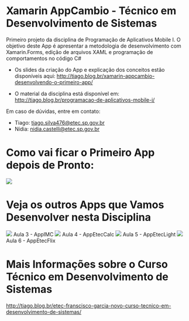 # Xamarin AppCambio - Técnico em Desenvolvimento de Sistemas
Primeiro projeto da disciplina de Programação de Aplicativos Mobile I. O objetivo deste App é apresentar a metodologia de desenvolvimento com Xamarin.Forms, edição de arquivos XAML e programação de comportamentos no código C#

- Os slides da criação do App e explicação dos conceitos estão disponíveis aqui: http://tiago.blog.br/xamarin-appcambio-desenvolvendo-o-primeiro-app/

- O material da disciplina está disponível em: http://tiago.blog.br/programacao-de-aplicativos-mobile-i/


Em caso de dúvidas, entre em contato:
- Tiago: tiago.silva476@etec.sp.gov.br
- Nídia: nidia.castelli@etec.sp.gov.br


<h1>Como vai ficar o Primeiro App depois de Pronto:</h1>
<img src="https://i.imgur.com/CImGMF7.gif">

<h1>Veja os outros Apps que Vamos Desenvolver nesta Disciplina</h1>

<img src="https://i.imgur.com/lvE08Dz.gif">
Aula 3 - AppIMC

<img src="https://i.imgur.com/GqBCP9Z.gif">
Aula 4 - AppEtecCalc

<img src="https://i.imgur.com/yq353mV.gif">
Aula 5 - AppEtecLight

<img src="https://i.imgur.com/iIO9umq.gif">
Aula 6 - AppEtecFlix

<h1>Mais Informações sobre o Curso Técnico em Desenvolvimento de Sistemas</h1>

http://tiago.blog.br/etec-franscisco-garcia-novo-curso-tecnico-em-desenvolvimento-de-sistemas/

